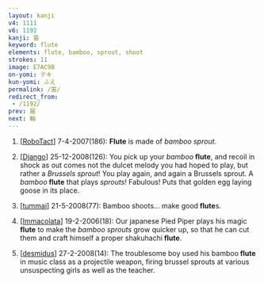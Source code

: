 ```yaml
---
layout: kanji
v4: 1111
v6: 1192
kanji: 笛
keyword: flute
elements: flute, bamboo, sprout, shoot
strokes: 11
image: E7AC9B
on-yomi: テキ
kun-yomi: ふえ
permalink: /笛/
redirect_from:
 - /1192/
prev: 届
next: 軸
---
```


1) [<a href="http://kanji.koohii.com/profile/RoboTact">RoboTact</a>] 7-4-2007(186): <strong>Flute</strong> is made of <em>bamboo</em> <em>sprout</em>.

2) [<a href="http://kanji.koohii.com/profile/Django">Django</a>] 25-12-2008(126): You pick up your <em>bamboo</em><strong> flute</strong>, and recoil in shock as out comes not the dulcet melody you had hoped to play, but rather a <em>Brussels sprout</em>! You play again, and again a Brussels sprout. A <em>bamboo</em><strong> flute</strong> that plays <em>sprouts</em>! Fabulous! Puts that golden egg laying goose in its place.

3) [<a href="http://kanji.koohii.com/profile/tummai">tummai</a>] 21-5-2008(77): Bamboo shoots... make good<strong> flute</strong>s.

4) [<a href="http://kanji.koohii.com/profile/Immacolata">Immacolata</a>] 19-2-2006(18): Our japanese Pied Piper plays his magic<strong> flute</strong> to make the <em>bamboo sprouts </em> grow quicker up, so that he can cut them and craft himself a proper shakuhachi<strong> flute</strong>.

5) [<a href="http://kanji.koohii.com/profile/desmidus">desmidus</a>] 27-2-2008(14): The troublesome boy used his bamboo<strong> flute</strong> in music class as a projectile weapon, firing brussel sprouts at various unsuspecting girls as well as the teacher.

